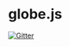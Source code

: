 # globe.js

[![Gitter](https://badges.gitter.im/edduarte/globe.js.svg)](https://gitter.im/edduarte/globe.js?utm_source=badge&utm_medium=badge&utm_campaign=pr-badge&utm_content=badge)